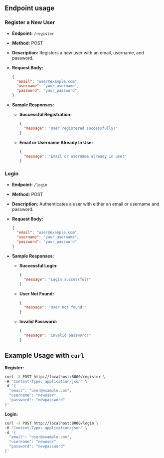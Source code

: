 ## Endpoint usage

### Register a New User

- **Endpoint:** `/register`
- **Method:** POST
- **Description:** Registers a new user with an email, username, and password.
- **Request Body:**

  ```json
  {
    "email": "user@example.com",
    "username": "your_username",
    "password": "your_password"
  }
  ```

- **Sample Responses:**

  - **Successful Registration:**

    ```json
    {
      "message": "User registered successfully!"
    }
    ```

  - **Email or Username Already In Use:**

    ```json
    {
      "message": "Email or username already in use!"
    }
    ```

### Login

- **Endpoint:** `/login`
- **Method:** POST
- **Description:** Authenticates a user with either an email or username and password.
- **Request Body:**

  ```json
  {
    "email": "user@example.com",
    "username": "your_username",
    "password": "your_password"
  }
  ```

- **Sample Responses:**

  - **Successful Login:**

    ```json
    {
      "message": "Login successful!"
    }
    ```

  - **User Not Found:**

    ```json
    {
      "message": "User not found!"
    }
    ```

  - **Invalid Password:**

    ```json
    {
      "message": "Invalid password!"
    }
    ```

## Example Usage with `curl`

**Register:**

```sh
curl -X POST http://localhost:8000/register \
-H "Content-Type: application/json" \
-d '{
  "email": "user@example.com",
  "username": "newuser",
  "password": "newpassword"
}'
```

**Login:**

```sh
curl -X POST http://localhost:8000/login \
-H "Content-Type: application/json" \
-d '{
  "email": "user@example.com",
  "username": "newuser",
  "password": "newpassword"
}'
```